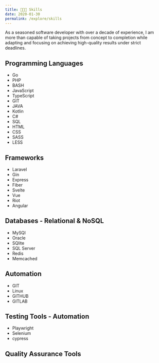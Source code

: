 ```yaml
---
title: 👨🏻‍💻 Skills
date: 2020-01-30
permalink: /explore/skills
---
```


As a seasoned software developer with over a decade of experience, I am more than capable of taking projects from concept to completion while adapting and focusing on achieving high-quality results under strict deadlines.

## Programming Languages

-   Go
-   PHP
-   BASH
-   JavaScript
-   TypeScript
-   GIT
-   JAVA
-   Kotlin
-   C#
-   SQL
-   HTML
-   CSS
-   SASS
-   LESS

## Frameworks

-   Laravel
-   Gin
-   Express
-   Fiber
-   Svelte
-   Vue
-   Riot
-   Angular

## Databases - Relational & NoSQL

-   MySQl
-   Oracle
-   SQlite
-   SQL Server
-   Redis
-   Memcached

## Automation

-   GIT
-   Linux
-   GITHUB
-   GITLAB

## Testing Tools - Automation

-   Playwright
-   Selenium
-   cypress

## Quality Assurance Tools
